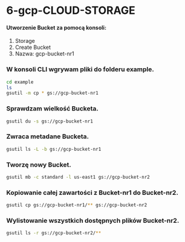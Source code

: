 # 6-gcp-CLOUD-STORAGE

#### Utworzenie Bucket za pomocą konsoli:
1. Storage
2. Create Bucket
3. Nazwa: gcp-bucket-nr1

### W konsoli CLI wgrywam pliki do folderu example.

```bash
cd example
ls
gsutil -m cp * gs://gcp-bucket-nr1
```
### Sprawdzam wielkość Bucketa.

```bash
gsutil du -s gs://gcp-bucket-nr1
```
### Zwraca metadane Bucketa.

```bash
gsutil ls -L -b gs://gcp-bucket-nr1
```

### Tworzę nowy Bucket.

```bash
gsutil mb -c standard -l us-east1 gs://gcp-bucket-nr2
```

### Kopiowanie całej zawartości z Bucket-nr1 do Bucket-nr2.

```bash
gsutil cp gs://gcp-bucket-nr1/** gs://gcp-bucket-nr2
```

### Wylistowanie wszystkich dostępnych plików Bucket-nr2.

```bash
gsutil ls -r gs://gcp-bucket-nr2/**
```
